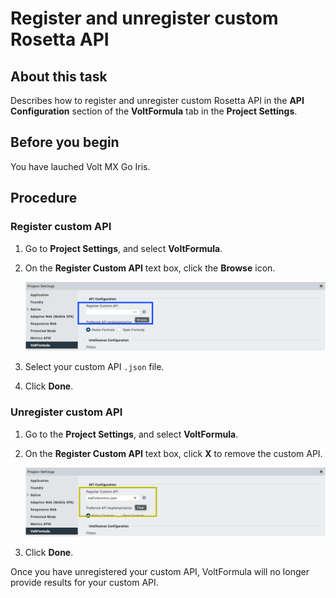 # Register and unregister custom Rosetta API

## About this task

Describes how to register and unregister custom Rosetta API in the **API Configuration** section of the **VoltFormula** tab in the **Project Settings**.

## Before you begin

You have lauched Volt MX Go Iris.  

## Procedure

### Register custom API

1. Go to **Project Settings**, and select **VoltFormula**.
2. On the **Register Custom API** text box, click the **Browse** icon.

     ![Register Custom API text box](../../assets/images/vfreg.png)

3. Select your custom API `.json` file.
4. Click **Done**.

### Unregister custom API

1. Go to the **Project Settings**, and select **VoltFormula**.
2. On the **Register Custom API** text box, click **X** to remove the custom API.

    ![Register Custom API text box](../../assets/images/vfunreg.png)

3. Click **Done**.

Once you have unregistered your custom API, VoltFormula will no longer provide results for your custom API.
